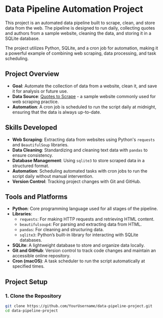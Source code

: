 # Data Pipeline Automation Project

This project is an automated data pipeline built to scrape, clean, and store data from the web. The pipeline is designed to run daily, collecting quotes and authors from a sample website, cleaning the data, and storing it in a SQLite database. 

The project utilizes Python, SQLite, and a cron job for automation, making it a powerful example of combining web scraping, data processing, and task scheduling.

## Project Overview

- **Goal**: Automate the collection of data from a website, clean it, and save it for analysis or future use.
- **Data Source**: [Quotes to Scrape](http://quotes.toscrape.com) - a sample website commonly used for web scraping practice.
- **Automation**: A cron job is scheduled to run the script daily at midnight, ensuring that the data is always up-to-date.

## Skills Developed

- **Web Scraping**: Extracting data from websites using Python's `requests` and `BeautifulSoup` libraries.
- **Data Cleaning**: Standardizing and cleaning text data with `pandas` to ensure consistency.
- **Database Management**: Using `sqlite3` to store scraped data in a structured format.
- **Automation**: Scheduling automated tasks with cron jobs to run the script daily without manual intervention.
- **Version Control**: Tracking project changes with Git and GitHub.

## Tools and Platforms

- **Python**: Core programming language used for all stages of the pipeline.
- **Libraries**:
  - `requests`: For making HTTP requests and retrieving HTML content.
  - `beautifulsoup4`: For parsing and extracting data from HTML.
  - `pandas`: For cleaning and structuring data.
  - `sqlite3`: Python’s built-in library for interacting with SQLite databases.
- **SQLite**: A lightweight database to store and organize data locally.
- **Git and GitHub**: Version control to track code changes and maintain an accessible online repository.
- **Cron (macOS)**: A task scheduler to run the script automatically at specified times.

## Project Setup

### 1. Clone the Repository

```bash
git clone https://github.com/YourUsername/data-pipeline-project.git
cd data-pipeline-project
